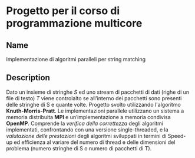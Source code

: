 # Progetto per il corso di programmazione multicore

## Name
Implementazione di algoritmi paralleli per string matching

## Description
Dato un insieme di stringhe *S* ed uno stream di pacchetti di dati (righe di un file di testo) *T* viene controlalto se all’interno dei pacchetti sono presenti delle stringhe di S e quante volte. Progetto svolto utilizzando l'algoritmo __Knuth-Morris-Pratt__.
Le implementazioni parallele utilizzano un sistema a memoria distribuita __MPI__ e un’implementazione a memoria condivisa __OpenMP__.
Comprende la *verifica della correttezza* degli algoritmi implementati, confrontando con una versione single-threaded, e la  *valutazione delle prestazioni* degli algoritmi sviluppati in termini di Speed-up ed efficienza al variare del numero di thread e delle dimensioni del problema (numero stringhe di S o numero di pacchetti di T).